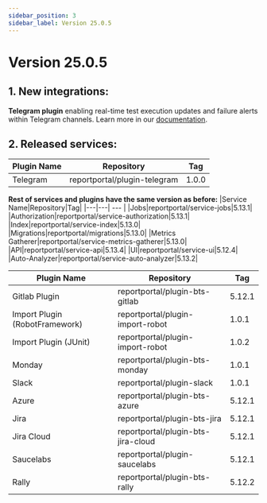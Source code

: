 ```yaml
---
sidebar_position: 3
sidebar_label: Version 25.0.5
---
```


# Version 25.0.5

## 1. **New integrations:**
**Telegram plugin** enabling real-time test execution updates and failure alerts within Telegram channels.
Learn more in our [documentation](/plugins/Telegram).

## 2. **Released services:**
|Plugin Name|Repository|Tag|
|---|---| --- |
|Telegram|reportportal/plugin-telegram|1.0.0||


**Rest of services and plugins have the same version as before:**
|Service Name|Repository|Tag|
|---|---| --- |
|Jobs|reportportal/service-jobs|5.13.1|
|Authorization|reportportal/service-authorization|5.13.1|
|Index|reportportal/service-index|5.13.0|
|Migrations|reportportal/migrations|5.13.0|
|Metrics Gatherer|reportportal/service-metrics-gatherer|5.13.0|
|API|reportportal/service-api|5.13.4|
|UI|reportportal/service-ui|5.12.4|
|Auto-Analyzer|reportportal/service-auto-analyzer|5.13.2|

|Plugin Name|Repository|Tag|
|---|---| --- |
|Gitlab Plugin|reportportal/plugin-bts-gitlab|5.12.1|
|Import Plugin (RobotFramework)|reportportal/plugin-import-robot|1.0.1|
|Import Plugin (JUnit)|reportportal/plugin-import-robot|1.0.2|
|Monday|reportportal/plugin-bts-monday|1.0.1|
|Slack|reportportal/plugin-slack|1.0.1|
|Azure|reportportal/plugin-bts-azure|5.12.1|
|Jira|reportportal/plugin-bts-jira|5.12.1|
|Jira Cloud|reportportal/plugin-bts-jira-cloud|5.12.1|
|Saucelabs|reportportal/plugin-saucelabs|5.12.1|
|Rally|reportportal/plugin-bts-rally|5.12.2||
